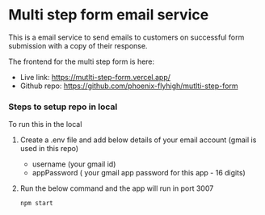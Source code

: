 
# Multi step form email service


This is a email service to send emails to customers on successful 
form submission with a copy of their response.

The frontend for the multi step form is here:

- Live link: https://mutlti-step-form.vercel.app/
- Github repo: https://github.com/phoenix-flyhigh/mutlti-step-form

### Steps to setup repo in local

To run this in the local

1. Create a .env file and add below details of your email account (gmail is used in this repo)
    - username (your gmail id)
    - appPassword ( your gmail app password for this app - 16 digits) 
2. Run the below command and the app will run in port 3007

       npm start